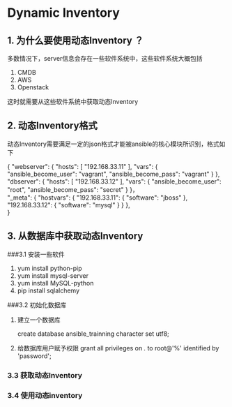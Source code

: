 # Dynamic Inventory
## 1. 为什么要使用动态Inventory ？

多数情况下，server信息会存在一些软件系统中，这些软件系统大概包括

1. CMDB
2. AWS
3. Openstack

这时就需要从这些软件系统中获取动态Inventory

## 2. 动态Inventory格式

动态Inventory需要满足一定的json格式才能被ansible的核心模块所识别，格式如下

{
    "webserver": {
        "hosts": [
            "192.168.33.11"
        ], 
        "vars": {
            "ansible_become_user": "vagrant", 
            "ansible_become_pass": "vagrant"
        }
    }, 
    "dbserver": {
        "hosts": [
            "192.168.33.12"
        ], 
        "vars": {
            "ansible_become_user": "root", 
            "ansible_become_pass": "secret"
        }
    }，  
    "_meta": {
        "hostvars": {
            "192.168.33.11": {
                "software": "jboss"
            }, 
            "192.168.33.12": {
                "software": "mysql"
            }
        }
    },     
}



## 3. 从数据库中获取动态Inventory

###3.1 安装一些软件

1. yum install python-pip
2. yum install mysql-server
3. yum install MySQL-python
4. pip install sqlalchemy

###3.2 初始化数据库

1. 建立一个数据库 

   create database ansible_trainning character set utf8;

2. 给数据库用户赋予权限
   grant all privileges on *.* to root@'%' identified by 'password';
   
### 3.3 获取动态Inventory

### 3.4 使用动态inventory
   


